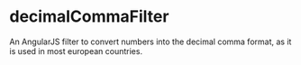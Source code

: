 # decimalCommaFilter
An AngularJS filter to convert numbers into the decimal comma format, as it is used in most european countries.
